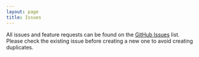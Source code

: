 ```yaml
---
layout: page
title: Issues
---
```


All issues and feature requests can be found on the [GitHub Issues](https://github.com/BIDeveloperExtensions/bideveloperextensions/issues) list. Please check the existing issue before creating a new one to avoid creating duplicates.